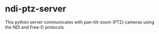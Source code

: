 # ndi-ptz-server
This python server communicates with pan-tilt-zoom (PTZ) cameras using the NDI and Free-D protocols
